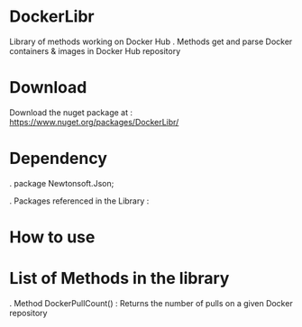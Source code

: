 # DockerLibr

Library of methods working on Docker Hub . Methods get and parse Docker containers & images in Docker Hub repository

# Download

Download the nuget package at : https://www.nuget.org/packages/DockerLibr/

# Dependency 
 
. package Newtonsoft.Json;

. Packages referenced in the Library :



# How to use 


# List of Methods in the library 

. Method DockerPullCount()  : Returns the number of pulls on a given Docker repository

